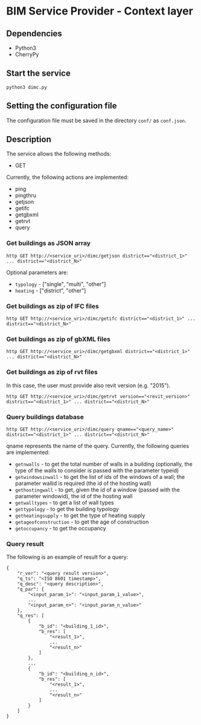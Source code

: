 # BIM Service Provider - Context layer

## Dependencies

* Python3
* CherryPy

## Start the service

    python3 dimc.py

## Setting the configuration file

The configuration file must be saved in the directory `conf/` as `conf.json`.

## Description

The service allows the following methods:

* GET

Currently, the following actions are implemented:

* ping
* pingthru
* getjson
* getifc
* getgbxml
* getrvt
* query

### Get buildings as JSON array

    http GET http://<service_uri>/dimc/getjson district=="<district_1>" ... district=="<district_N>"

Optional parameters are:

* `typology` - ["single", "multi", "other"]
* `heating` - ["district", "other"]

### Get buildings as zip of IFC files

    http GET http://<service_uri>/dimc/getifc district=="<district_1>" ... district=="<district_N>"

### Get buildings as zip of gbXML files

    http GET http://<service_uri>/dimc/getgbxml district=="<district_1>" ... district=="<district_N>"

### Get buildings as zip of rvt files

In this case, the user must provide also revit version (e.g. "2015").

    http GET http://<service_uri>/dimc/getrvt version=="<revit_version>" district=="<district_1>" ... district=="<district_N>"

### Query buildings database

    http GET http://<service_uri>/dimc/query qname=="<query_name>" district=="<district_1>" ... district=="<district_N>"

qname represents the name of the query. Currently, the following queries are implemented:

* `getnwalls` - to get the total number of walls in a building (optionally, the type of the walls to consider is passed with the parameter typeid)
* `getwindowsinwall` - to get the list of ids of the windows of a wall; the parameter wallid is required (the id of the hosting wall)
* `gethostingwall` - to get, given the id of a window (passed with the parameter windowid), the id of the hosting wall
* `getwalltypes` - to get a list of wall types
* `gettypology` - to get the building typology
* `getheatingsupply` - to get the type of heating supply
* `getageofconstruction` - to get the age of construction
* `getoccupancy` - to get the occupancy

### Query result

The following is an example of result for a query:

    {
        "r_ver": "<query result version>",
        "q_ts": "<ISO 8601 timestamp>",
        "q_desc": "<query description>",
        "q_par": {
            "<input_param_1>": "<input_param_1_value>",
            ...
            "<input_param_n>": "<input_param_n_value>"
        },
        "q_res": [
            {
                "b_id": "<building_1_id>",
                "b_res": [
                    "<result_1>",
                    ...
                    "<result_n>"
                ]
            },
            ...
            {
                "b_id": "<building_n_id>",
                "b_res": [
                    "<result_1>",
                    ...
                    "<result_n>"
                ]
            }
        ]
    }
